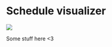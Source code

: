 # Schedule visualizer

![](https://github.com/skiadas/schedule-visualizer/actions/workflows/gradleBuild.yml/badge.svg)


Some stuff here
<3

